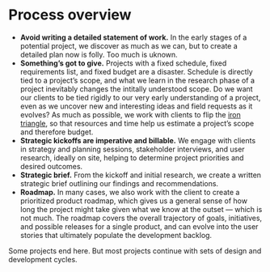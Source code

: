 # Process overview	

- **Avoid writing a detailed statement of work.** In the early stages of a potential project, we discover as much as we can, but to create a detailed plan now is folly. Too much is uknown.
- **Something’s got to give.** Projects with a fixed schedule, fixed requirements list, and fixed budget are a disaster. Schedule is directly tied to a project’s scope, and what we learn in the research phase of a project inevitably changes the intitally understood scope. Do we want our clients to be tied rigidly to our very early understanding of a project, even as we uncover new and interesting ideas and field requests as it evolves? As much as possible, we work with clients to flip the [iron triangle](https://www.atlassian.com/agile/agile-at-scale/agile-iron-triangle), so that resources and time help us estimate a project’s scope and therefore budget.
- **Strategic kickoffs are imperative and billable.** We engage with clients in strategy and planning sessions, stakeholder interviews, and user research, ideally on site, helping to determine project priorities and desired outcomes.
- **Strategic brief.** From the kickoff and initial research, we create a written strategic brief outlining our findings and recommendations.
- **Roadmap.** In many cases, we also work with the client to create a prioritized product roadmap, which gives us a general sense of how long the project might take given what we know at the outset — which is not much. The roadmap covers the overall trajectory of goals, initiatives, and possible releases for a single product, and can evolve into the user stories that ultimately populate the development backlog.

Some projects end here. But most projects continue with sets of design and development cycles.